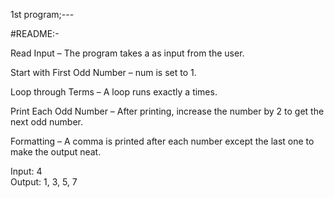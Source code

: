 1st program;---

#README:-

Read Input – The program takes a as input from the user.

Start with First Odd Number – num is set to 1.

Loop through Terms – A loop runs exactly a times.

Print Each Odd Number – After printing, increase the number by 2 to get the next odd number.

Formatting – A comma is printed after each number except the last one to make the output neat.



Input: 4  
Output: 1, 3, 5, 7
